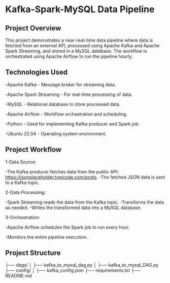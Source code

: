 # Kafka-Spark-MySQL Data Pipeline

## Project Overview
This project demonstrates a near-real-time data pipeline where data is fetched from an external API, processed using Apache Kafka and Apache Spark Streaming, and stored in a MySQL database. The workflow is orchestrated using Apache Airflow to run the pipeline hourly.

## Technologies Used

-Apache Kafka - Message broker for streaming data.

-Apache Spark Streaming - For real-time processing of data.

-MySQL - Relational database to store processed data.

-Apache Airflow - Workflow orchestration and scheduling.

-Python - Used for implementing Kafka producer and Spark job.

-Ubuntu 22.04 - Operating system environment.

## Project Workflow
1-Data Source:
  
  -The Kafka producer fetches data from the public API: https://jsonplaceholder.typicode.com/posts.
  -The fetched JSON data is sent to a Kafka topic.

2-Data Processing:

  -Spark Streaming reads the data from the Kafka topic.
  -Transforms the data as needed. 
  -Writes the transformed data into a MySQL database.

3-Orchestration:

  -Apache Airflow schedules the Spark job to run every hour.
  
  -Monitors the entire pipeline execution. 

## Project Structure

  ├── dags/
  │   ├── kafka_to_mysql_dag.py
  │   ├── kafka_to_mysql_DAG.py
  ├── config/
  │   ├── kafka_config.json
  ├── requirements.txt
  ├── README.md
